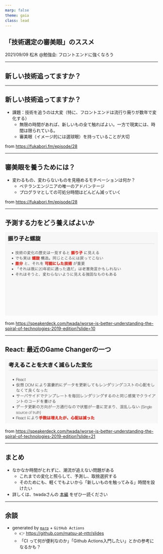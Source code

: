 ```yaml
---
marp: false
theme: gaia
class: lead
---
```


## 「技術選定の審美眼」のススメ <!-- fit -->

2021/09/09
松木 @勉強会: フロントエンドに強くなろう

---

## 新しい技術追ってますか？


---

## 新しい技術追ってますか？

- 課題：技術を追うのは大変（特に、フロントエンドは流行り廃りが数年で変化する）
  - 無限の時間があれば、新しいもの全て触ればよい。一方で現実には、時間は限られている。
  - 審美眼（イメージ的には選球眼）を持っていることが大切

from https://fukabori.fm/episode/28

---

## 審美眼を養うためには？

- 変わるもの、変わらないものを見極めるモチベーションは何か？
  - ベテランエンジニアの唯一のアドバンテージ
  - プログラマとしての可処分時間はどんどん減っていく

from https://fukabori.fm/episode/28

---


## 予測する力をどう養えばよいか

![height:450](https://github.com/matsu-at-nttr/slides/blob/main/assets/huriko.png?raw=true)

from https://speakerdeck.com/twada/worse-is-better-understanding-the-spiral-of-technologies-2019-edition?slide=10

---

## React: 最近のGame Changerの一つ


![height:450](https://github.com/matsu-at-nttr/slides/blob/main/assets/react_understanding-the-spiral-of-technologies.png?raw=true)

from https://speakerdeck.com/twada/worse-is-better-understanding-the-spiral-of-technologies-2019-edition?slide=21

---

## まとめ

- なかなか時間がとれずに、潮流が追えない問題がある
  - これまでの変化と照らして、予測し、取捨選択する
  - そのためにも、軽くでもよいから「新しいものを触ってみる」時間を設けたい
- 詳しくは、twadaさんの [本編](https://speakerdeck.com/twada/worse-is-better-understanding-the-spiral-of-technologies-2019-edition) をぜひ一読ください 

---

## 余談

- generated by [`marp`](https://marp.app/) + `GitHub Actions`
  - 👉 https://github.com/matsu-at-nttr/slides
  - 「CI って何が便利なのか」「Github Actions入門したい」とかの参考になるかも？